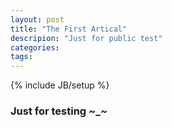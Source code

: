 ```yaml
---
layout: post
title: "The First Artical"
descripion: "Just for public test"
categories: 
tags: 
---
```

{% include JB/setup %}

### Just for testing ~_~
